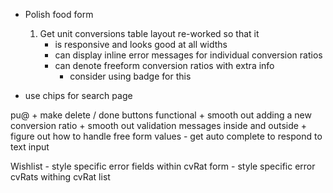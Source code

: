 * Polish food form
    1. Get unit conversions table layout re-worked so that it
        * is responsive and looks good at all widths
        * can display inline error messages for individual conversion ratios
        * can denote freeform conversion ratios with extra info
            * consider using badge for this

* use chips for search page

pu@ + make delete / done buttons functional
    + smooth out adding a new conversion ratio
    + smooth out validation messages inside and outside
    + figure out how to handle free form values
    - get auto complete to respond to text input



Wishlist
    - style specific error fields within cvRat form
    - style specific error cvRats withing cvRat list


